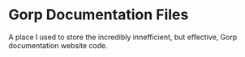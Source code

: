 # Gorp Documentation Files
A place I used to store the incredibly innefficient, but effective, Gorp documentation website code.